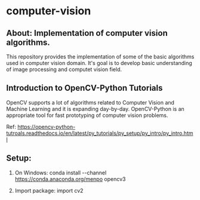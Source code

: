 # computer-vision

## About: Implementation of computer vision algorithms.

This repository provides the implementation of some of the basic algorithms used in computer vision domain. It's goal is to develop basic understanding of image processing and computet vision field. 

## Introduction to OpenCV-Python Tutorials

OpenCV supports a lot of algorithms related to Computer Vision and Machine Learning and it is expanding day-by-day. OpenCV-Python is an appropriate tool for fast prototyping of computer vision problems.

Ref: https://opencv-python-tutroals.readthedocs.io/en/latest/py_tutorials/py_setup/py_intro/py_intro.html


## Setup:

1. On Windows: conda install --channel https://conda.anaconda.org/menpo opencv3

2. Import package: import cv2
